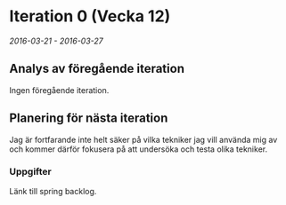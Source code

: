# Iteration 0 (Vecka 12)
_2016-03-21 - 2016-03-27_
## Analys av föregående iteration
Ingen föregående iteration.
## Planering för nästa iteration
Jag är fortfarande inte helt säker på vilka tekniker jag vill använda mig av och kommer därför fokusera på att undersöka och testa olika tekniker.
### Uppgifter
Länk till spring backlog.
